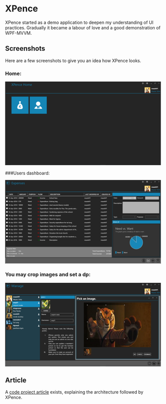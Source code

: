 # XPence
XPence started as a demo application to deepen my understanding of UI practices. 
Gradually it became a labour of love and a good demonstration of WPF-MVVM.

## Screenshots
Here are a few screenshots to give you an idea how XPence looks.

### Home:

![XPence](Images/Home.png)

###Users dashboard:

![XPence](Images/CoverPhoto.png)

### You may crop images and set a dp:

![XPence](Images/ManageScreenshot.png)

## Article

A [code project article](http://www.codeproject.com/Articles/753332/XPence-A-WPF-metro-style-smart-client-expense-trac) exists, explaining the architecture followed by XPence.

